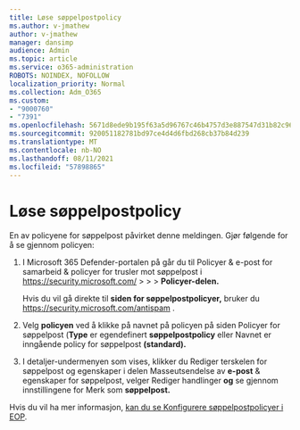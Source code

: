```yaml
---
title: Løse søppelpostpolicy
ms.author: v-jmathew
author: v-jmathew
manager: dansimp
audience: Admin
ms.topic: article
ms.service: o365-administration
ROBOTS: NOINDEX, NOFOLLOW
localization_priority: Normal
ms.collection: Adm_O365
ms.custom:
- "9000760"
- "7391"
ms.openlocfilehash: 5671d8ede9b195f63a5d96767c46b4757d3e887547d31b82c969c36dc974f753
ms.sourcegitcommit: 920051182781bd97ce4d4d6fbd268cb37b84d239
ms.translationtype: MT
ms.contentlocale: nb-NO
ms.lasthandoff: 08/11/2021
ms.locfileid: "57898865"
---
```

# <a name="fix-anti-spam-policy"></a>Løse søppelpostpolicy

En av policyene for søppelpost påvirket denne meldingen. Gjør følgende for å se gjennom policyen:

1. I Microsoft 365 Defender-portalen på går du til Policyer & e-post for samarbeid & policyer for trusler mot søppelpost i <https://security.microsoft.com/>  \>  \>  \>  **Policyer-delen.**

   Hvis du vil gå direkte til **siden for søppelpostpolicyer,** bruker du <https://security.microsoft.com/antispam> .

2. Velg **policyen** ved å klikke på navnet på policyen på siden Policyer for  søppelpost (**Type** er egendefinert **søppelpostpolicy** eller Navnet er inngående policy for søppelpost **(standard).**

3. I detaljer-undermenyen som vises, klikker du Rediger terskelen for søppelpost og egenskaper i delen Masseutsendelse av **e-post** & egenskaper for søppelpost, velger Rediger handlinger **og** se gjennom innstillingene for Merk som **søppelpost.** 

Hvis du vil ha mer informasjon, [kan du se Konfigurere søppelpostpolicyer i EOP](https://docs.microsoft.com/microsoft-365/security/office-365-security/configure-your-spam-filter-policies).
